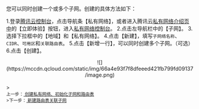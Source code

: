 您可以同时创建一个或多个子网。创建的具体方法如下：

1.登录<a href="https://console.cloud.tencent.com/" target="_blank">腾讯云控制台</a>，点击导航条【私有网络】，或者进入腾讯云<a href="https://cloud.tencent.com/product/vpc.html" target="_blank">私有网络介绍页中</a>的【立即体验】按钮，进入<a href="https://console.cloud.tencent.com/vpc/" target="_blank">私有网络控制台</a>。
2.点击左导航栏中的【子网】。
3.选择下拉框中的【地域】和【私有网络】。
4.点击【新建】，填写```子网络名称```、```CIDR```、```可用区```和```关联路由表```。
5.点击【新增一行】，可以同时创建多个子网。（可选）
6.点击【创建】。
<div style="text-align:center">
![](https://mccdn.qcloud.com/static/img/66a4e93f7f8dfeeed421fb799fd09137/image.png)

</div>
<br>
><footer>
<small>上一步：<a href="https://cloud.tencent.com/document/product/215/8113" target="_blank"> 创建私有网络、初始化子网和路由表</a><br>
>下一步：<a href="https://cloud.tencent.com/document/product/215/8115" target="_blank"> 新建路由表关联子网</a>
</footer>

